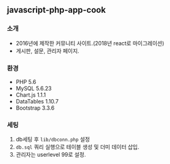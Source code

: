 ## javascript-php-app-cook
### 소개
- 2016년에 제작한 커뮤니티 사이트.(2018년 react로 마이그레이션)
- 게시판, 설문, 관리자 페이지.
### 환경
- PHP 5.6
- MySQL 5.6.23
- Chart.js 1.1.1
- DataTables 1.10.7
- Bootstrap 3.3.6
### 세팅
1. db세팅 후 ```lib/dbconn.php``` 설정
2. ```db.sql``` 쿼리 실행으로 테이블 생성 및 더미 데이터 삽입.
3. 관리자는 userlevel 99로 설정.
